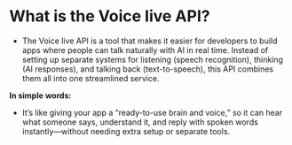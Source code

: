 # What is the Voice live API?

- The Voice live API is a tool that makes it easier for developers to build apps where people can talk naturally with AI in real time. Instead of setting up separate systems for listening (speech recognition), thinking (AI responses), and talking back (text-to-speech), this API combines them all into one streamlined service.

 **In simple words:**
- It’s like giving your app a “ready-to-use brain and voice,” so it can hear what someone says, understand it, and reply with spoken words instantly—without needing extra setup or separate tools.
